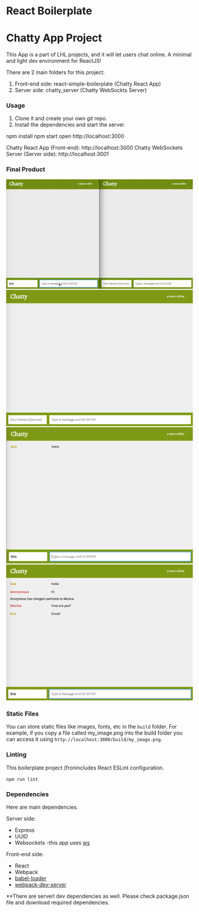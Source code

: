 React Boilerplate
============
# Chatty App Project

This App is a part of LHL projects, and it will let users chat online.
A minimal and light dev environment for ReactJS!

There are 2 main folders for this project:
1. Front-end side: react-simple-boilerplate (Chatty React App)
2. Server side: chatty_server (Chatty WebSockts Server)

### Usage

1. Clone it and create your own git repo.
2. Install the dependencies and start the server.

npm install
npm start
open http://localhost:3000

Chatty React App (Front-end): http://localhost:3000
Chatty WebSockets Server (Server side): http://localhost:3001

### Final Product
!["Screenshot of Chat page"](https://raw.githubusercontent.com/y-mtl/projects-w6/master/wk6-chatty-app/docs/animated2.gif)
!["Screenshot of Chat page"](https://raw.githubusercontent.com/y-mtl/projects-w6/master/wk6-chatty-app/docs/screenshot1.png)
!["Screenshot of Chat page when a user types"](https://raw.githubusercontent.com/y-mtl/projects-w6/master/wk6-chatty-app/docs/screenshot2.png)
!["Screenshot of Chat page when another user types"](https://raw.githubusercontent.com/y-mtl/projects-w6/master/wk6-chatty-app/docs/screenshot3.png)

### Static Files

You can store static files like images, fonts, etc in the `build` folder.
For example, if you copy a file called my_image.png into the build folder you can access it using `http://localhost:3000/build/my_image.png`.

### Linting

This boilerplate project (fronincludes React ESLint configuration.

```
npm run lint
```

### Dependencies
Here are main dependencies.

Server side:
* Express
* UUID
* Websockets -this app uses [ws](https://github.com/websockets/ws)

Front-end side:
* React
* Webpack
* [babel-loader](https://github.com/babel/babel-loader)
* [webpack-dev-server](https://github.com/webpack/webpack-dev-server)

**There are serverl dev dependencies as well. Please check package.json file and download required dependencies.
